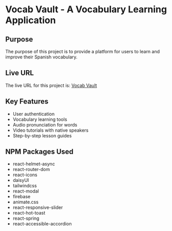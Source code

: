# Vocab Vault - A Vocabulary Learning Application

## Purpose

The purpose of this project is to provide a platform for users to learn and improve their Spanish vocabulary.

## Live URL

The live URL for this project is: [Vocab Vault](https://vocab-vault-spanish-learning.netlify.app/)

## Key Features

- User authentication
- Vocabulary learning tools
- Audio pronunciation for words
- Video tutorials with native speakers
- Step-by-step lesson guides

## NPM Packages Used

- react-helmet-async
- react-router-dom
- react-icons
- daisyUI
- tailwindcss
- react-modal
- firebase
- animate.css
- react-responsive-slider
- react-hot-toast
- react-spring
- react-accessible-accordion
